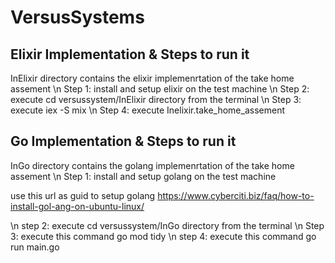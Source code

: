 # VersusSystems

## Elixir Implementation & Steps to run it

InElixir directory contains the elixir implemenrtation of the take home assement
\n Step 1: install and setup elixir on the test machine
\n Step 2: execute cd versussystem/InElixir directory from the terminal
\n Step 3: execute iex -S mix
\n Step 4: execute Inelixir.take_home_assement

## Go Implementation & Steps to run it

InGo directory contains the golang implemenrtation of the take home assement
\n Step 1: install and setup golang on the test machine

use this url as guid to setup golang
https://www.cyberciti.biz/faq/how-to-install-gol-ang-on-ubuntu-linux/

\n step 2: execute cd versussystem/InGo directory from the terminal
\n Step 3: execute this command go mod tidy
\n step 4: execute this command go run main.go
